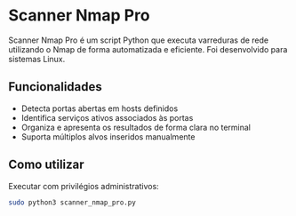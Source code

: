 # Scanner Nmap Pro

Scanner Nmap Pro é um script Python que executa varreduras de rede utilizando o Nmap de forma automatizada e eficiente. Foi desenvolvido para sistemas Linux.

## Funcionalidades

- Detecta portas abertas em hosts definidos
- Identifica serviços ativos associados às portas
- Organiza e apresenta os resultados de forma clara no terminal
- Suporta múltiplos alvos inseridos manualmente

## Como utilizar

Executar com privilégios administrativos:

```bash
sudo python3 scanner_nmap_pro.py
